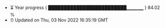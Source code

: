 - ⏳ Year progress { █████████████████████████▁▁▁▁▁ } 84.02 %
- ⏰ Updated on Thu, 03 Nov 2022 16:35:19 GMT

